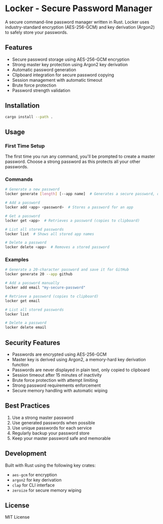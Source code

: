 # Locker - Secure Password Manager

A secure command-line password manager written in Rust. Locker uses industry-standard encryption (AES-256-GCM) and key derivation (Argon2) to safely store your passwords.

## Features

- Secure password storage using AES-256-GCM encryption
- Strong master key protection using Argon2 key derivation
- Automatic password generation
- Clipboard integration for secure password copying
- Session management with automatic timeout
- Brute force protection
- Password strength validation

## Installation

```bash
cargo install --path .
```

## Usage

### First Time Setup
The first time you run any command, you'll be prompted to create a master password. Choose a strong password as this protects all your other passwords.

### Commands

```bash
# Generate a new password
locker generate [length] [--app name]  # Generates a secure password, optionally saving it for an app

# Add a password
locker add <app> <password>  # Stores a password for an app

# Get a password
locker get <app>  # Retrieves a password (copies to clipboard)

# List all stored passwords
locker list  # Shows all stored app names

# Delete a password
locker delete <app>  # Removes a stored password
```

### Examples

```bash
# Generate a 20-character password and save it for GitHub
locker generate 20 --app github

# Add a password manually
locker add email "my-secure-password"

# Retrieve a password (copies to clipboard)
locker get email

# List all stored passwords
locker list

# Delete a password
locker delete email
```

## Security Features

- Passwords are encrypted using AES-256-GCM
- Master key is derived using Argon2, a memory-hard key derivation function
- Passwords are never displayed in plain text, only copied to clipboard
- Session timeout after 15 minutes of inactivity
- Brute force protection with attempt limiting
- Strong password requirements enforcement
- Secure memory handling with automatic wiping

## Best Practices

1. Use a strong master password
2. Use generated passwords when possible
3. Use unique passwords for each service
4. Regularly backup your password store
5. Keep your master password safe and memorable

## Development

Built with Rust using the following key crates:
- `aes-gcm` for encryption
- `argon2` for key derivation
- `clap` for CLI interface
- `zeroize` for secure memory wiping

## License

MIT License
